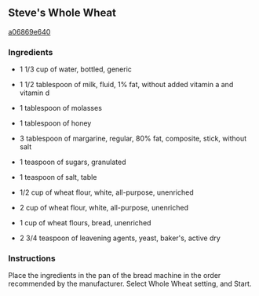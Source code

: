 ## Steve's Whole Wheat

[a06869e640](http://allrecipes.com/recipe/steves-whole-wheat/)

### Ingredients

 - 1 1/3 cup of water, bottled, generic

 - 1 1/2 tablespoon of milk, fluid, 1% fat, without added vitamin a and vitamin d

 - 1 tablespoon of molasses

 - 1 tablespoon of honey

 - 3 tablespoon of margarine, regular, 80% fat, composite, stick, without salt

 - 1 teaspoon of sugars, granulated

 - 1 teaspoon of salt, table

 - 1/2 cup of wheat flour, white, all-purpose, unenriched

 - 2 cup of wheat flour, white, all-purpose, unenriched

 - 1 cup of wheat flours, bread, unenriched

 - 2 3/4 teaspoon of leavening agents, yeast, baker's, active dry

### Instructions

Place the ingredients in the pan of the bread machine in the order recommended by the manufacturer. Select Whole Wheat setting, and Start.